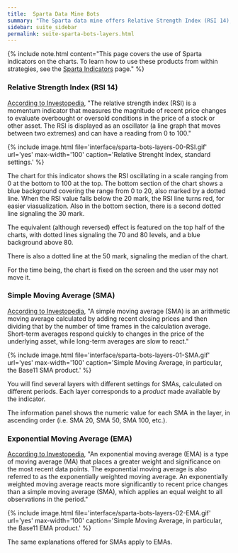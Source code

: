 ```yaml
---
title:  Sparta Data Mine Bots
summary: "The Sparta data mine offers Relative Strength Index (RSI 14), Simple Moving Average (SMA), Exponential Moving Average (EMA)"
sidebar: suite_sidebar
permalink: suite-sparta-bots-layers.html
---
```


{% include note.html content="This page covers the use of Sparta indicators on the charts. To learn how to use these products from within strategies, see the [Sparta Indicators](suite-sparta-indicators.html) page." %}

### Relative Strength Index (RSI 14)

<a href="https://www.investopedia.com/terms/r/rsi.asp" rel="nofollow" rel="noopener" target="_blank">According to Investopedia</a>, "The relative strength index (RSI) is a momentum indicator that measures the magnitude of recent price changes to evaluate overbought or oversold conditions in the price of a stock or other asset. The RSI is displayed as an oscillator (a line graph that moves between two extremes) and can have a reading from 0 to 100."

{% include image.html file='interface/sparta-bots-layers-00-RSI.gif' url='yes' max-width='100' caption='Relative Strenght Index, standard settings.' %}

The chart for this indicator shows the RSI oscillating in a scale ranging from 0 at the bottom to 100 at the top. The bottom section of the chart shows a blue background covering the range from 0 to 20, also marked by a dotted line. When the RSI value falls below the 20 mark, the RSI line turns red, for easier viasualization. Also in the bottom section, there is a second dotted line signaling the 30 mark.

The equivalent (although reversed) effect is featured on the top half of the charts, with dotted lines signaling the 70 and 80 levels, and a blue background above 80.

There is also a dotted line at the 50 mark, signaling the median of the chart.

For the time being, the chart is fixed on the screen and the user may not move it.

### Simple Moving Average (SMA)

<a href="https://www.investopedia.com/terms/e/ema.asp" rel="nofollow" rel="noopener" target="_blank">According to Investopedia</a>, "A simple moving average (SMA) is an arithmetic moving average calculated by adding recent closing prices and then dividing that by the number of time frames in the calculation average. Short-term averages respond quickly to changes in the price of the underlying asset, while long-term averages are slow to react."

{% include image.html file='interface/sparta-bots-layers-01-SMA.gif' url='yes' max-width='100' caption='Simple Moving Average, in particular, the Base11 SMA product.' %}

You will find several layers with different settings for SMAs, calculated on different periods. Each layer corresponds to a *product* made available by the indicator.

The information panel shows the numeric value for each SMA in the layer, in ascending order (i.e. SMA 20, SMA 50, SMA 100, etc.).

### Exponential Moving Average (EMA)

<a href="https://www.investopedia.com/terms/e/ema.asp" rel="nofollow" rel="noopener" target="_blank">According to Investopedia</a>, "An exponential moving average (EMA) is a type of moving average (MA) that places a greater weight and significance on the most recent data points. The exponential moving average is also referred to as the exponentially weighted moving average. An exponentially weighted moving average reacts more significantly to recent price changes than a simple moving average (SMA), which applies an equal weight to all observations in the period."

{% include image.html file='interface/sparta-bots-layers-02-EMA.gif' url='yes' max-width='100' caption='Simple Moving Average, in particular, the Base11 EMA product.' %}

The same explanations offered for SMAs apply to EMAs.
